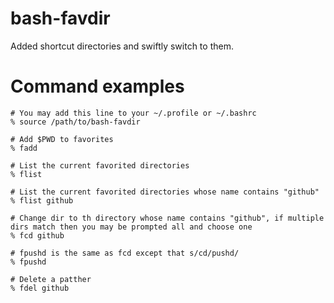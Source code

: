 # bash-favdir
Added shortcut directories and swiftly switch to them.

# Command examples
```
# You may add this line to your ~/.profile or ~/.bashrc
% source /path/to/bash-favdir

# Add $PWD to favorites
% fadd

# List the current favorited directories
% flist									

# List the current favorited directories whose name contains "github"
% flist github

# Change dir to th directory whose name contains "github", if multiple dirs match then you may be prompted all and choose one
% fcd github

# fpushd is the same as fcd except that s/cd/pushd/
% fpushd 

# Delete a patther
% fdel github

```




